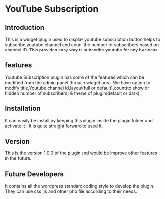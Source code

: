 # YouTube Subscription
## Introduction
This is a widget plugin used to display youtube subscription button,helps to subscribe youtube channel and count the number of subscribers based on channel ID. This provides easy way to subscribe youtube for any business.

## features

Youtube Subscription plugin has some of the features which can be modified from the admin panel through widget area. We have option to modify title,Youtube channel Id,layout(full or default),count(to show or hidden number of subscribers) & theme of plugin(default or dark).

## Installation

It can easily be install by keeping this plugin inside the plugin folder and activate it . It is quite straight forward to used it.

## Version

This is the version 1.0.0 of the plugin and would be improve other features in the future. 

## Future Developers 

 It contains all the wordpress standard  coding style to develop the plugin. They can use css ,js and other php file according to their needs.
